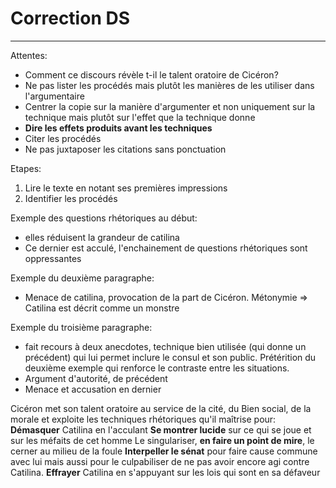 # Correction DS

---

Attentes:

* Comment ce discours révèle t-il le talent oratoire de Cicéron?
* Ne pas lister les procédés mais plutôt les manières de les utiliser dans l'argumentaire
* Centrer la copie sur la manière d'argumenter et non uniquement sur la technique mais plutôt sur l'effet que la technique donne
*  **Dire les effets produits avant les techniques** 
* Citer les procédés
* Ne pas juxtaposer les citations sans ponctuation

Etapes:

1. Lire le texte en notant ses premières impressions
2. Identifier les procédés 

Exemple des questions rhétoriques au début:

* elles réduisent la grandeur de catilina
* Ce dernier est acculé, l'enchainement de questions rhétoriques sont oppressantes

Exemple du deuxième paragraphe:

* Menace de catilina, provocation de la part de Cicéron. Métonymie => Catilina est décrit comme un monstre 

Exemple du troisième paragraphe:

* fait recours à deux anecdotes, technique bien utilisée (qui donne un précédent) qui lui permet inclure le consul et son public. Prétérition du deuxième exemple qui renforce le contraste entre les situations.
* Argument d'autorité, de précédent
* Menace et accusation en dernier



Cicéron met son talent oratoire au service de la cité, du Bien social, de la morale et exploite les techniques rhétoriques qu'il maîtrise pour:
**Démasquer** Catilina en l'acculant
**Se montrer lucide** sur ce qui se joue et sur les méfaits de cet homme
Le singulariser, **en faire un point de mire**, le cerner au milieu de la foule
**Interpeller le sénat** pour faire cause commune avec lui mais aussi pour le culpabiliser de ne pas avoir encore agi contre Catilina.
**Effrayer** Catilina en s'appuyant sur les lois qui sont en sa défaveur
